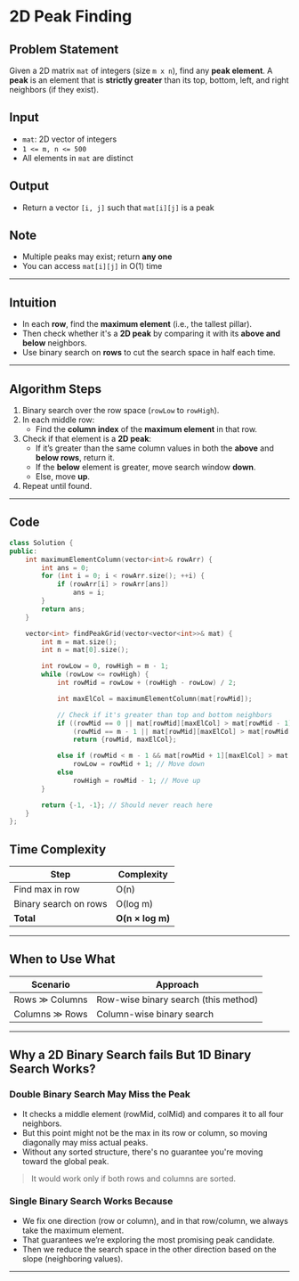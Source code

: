 # 2D Peak Finding

## Problem Statement
Given a 2D matrix `mat` of integers (size `m x n`), find any **peak element**.
A **peak** is an element that is **strictly greater** than its top, bottom, left, and right neighbors (if they exist).
## Input
- `mat`: 2D vector of integers
- `1 <= m, n <= 500`
- All elements in `mat` are distinct
## Output
- Return a vector `[i, j]` such that `mat[i][j]` is a peak
## Note
- Multiple peaks may exist; return **any one**
- You can access `mat[i][j]` in O(1) time
---

## Intuition
- In each **row**, find the **maximum element** (i.e., the tallest pillar).
- Then check whether it's a **2D peak** by comparing it with its **above and below** neighbors.
- Use binary search on **rows** to cut the search space in half each time. 
---

## Algorithm Steps
1. Binary search over the row space (`rowLow` to `rowHigh`).
2. In each middle row:
   - Find the **column index** of the **maximum element** in that row.
3. Check if that element is a **2D peak**:
   - If it’s greater than the same column values in both the **above** and **below rows**, return it.
   - If the **below** element is greater, move search window **down**.
   - Else, move **up**.
4. Repeat until found.
---

## Code 
```cpp
class Solution {
public:
    int maximumElementColumn(vector<int>& rowArr) {
        int ans = 0;
        for (int i = 0; i < rowArr.size(); ++i) {
            if (rowArr[i] > rowArr[ans])
                ans = i;
        }
        return ans;
    }

    vector<int> findPeakGrid(vector<vector<int>>& mat) {
        int m = mat.size();
        int n = mat[0].size();

        int rowLow = 0, rowHigh = m - 1;
        while (rowLow <= rowHigh) {
            int rowMid = rowLow + (rowHigh - rowLow) / 2;

            int maxElCol = maximumElementColumn(mat[rowMid]);

            // Check if it's greater than top and bottom neighbors
            if ((rowMid == 0 || mat[rowMid][maxElCol] > mat[rowMid - 1][maxElCol]) &&
                (rowMid == m - 1 || mat[rowMid][maxElCol] > mat[rowMid + 1][maxElCol]))
                return {rowMid, maxElCol};

            else if (rowMid < m - 1 && mat[rowMid + 1][maxElCol] > mat[rowMid][maxElCol])
                rowLow = rowMid + 1; // Move down
            else
                rowHigh = rowMid - 1; // Move up
        }

        return {-1, -1}; // Should never reach here
    }
};
```

## Time Complexity

| Step | Complexity |
|------|------------|
| Find max in row | O(n) |
| Binary search on rows | O(log m) |
| **Total** | **O(n × log m)** |
---

## When to Use What
| Scenario | Approach |
|----------|----------|
| Rows ≫ Columns | Row-wise binary search (this method) |
| Columns ≫ Rows | Column-wise binary search |
---

## Why a 2D Binary Search fails But 1D Binary Search Works?
### Double Binary Search May Miss the Peak
- It checks a middle element (rowMid, colMid) and compares it to all four neighbors.
- But this point might not be the max in its row or column, so moving diagonally may miss actual peaks.
- Without any sorted structure, there's no guarantee you're moving toward the global peak.
> It would work only if both rows and columns are sorted.

### Single Binary Search Works Because
- We fix one direction (row or column), and in that row/column, we always take the maximum element.
- That guarantees we’re exploring the most promising peak candidate.
- Then we reduce the search space in the other direction based on the slope (neighboring values).
---
